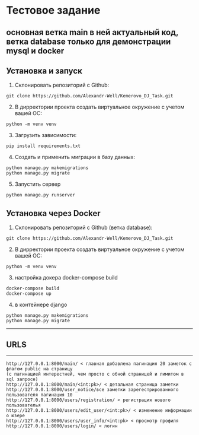 # Тестовое задание

## основная ветка main в ней актуальный код, ветка database только для демонстрации mysql и docker

## Установка и запуск

1. Склонировать репозиторий с Github:

```
git clone https://github.com/Alexandr-Well/Kemerovo_DJ_Task.git
```

2. В дирректории проекта создать виртуальное окружение с учетом вашей ОС:

```
python -m venv venv
```

3. Загрузить зависимости:

```
pip install requirements.txt
```

4. Создать и применить миграции в базу данных:

```
python manage.py makemigrations
python manage.py migrate
```

5. Запустить сервер

```
python manage.py runserver
```

## Установка через Docker

1. Склонировать репозиторий с Github (ветка database):

```
git clone https://github.com/Alexandr-Well/Kemerovo_DJ_Task.git
```

2. В дирректории проекта создать виртуальное окружение с учетом вашей ОС:

```
python -m venv venv
```

3. настройка докера docker-compose build

```
docker-compose build
docker-compose up
```

4. в контейнере django 

```
python manage.py makemigrations
python manage.py migrate
```


***
## URLS
***

```
http://127.0.0.1:8000/main/ < главная добавлена пагинация 20 заметок c флагом public на страницу
(с пагинацией интерестней, чем просто с обной страницей и лимитом в sql запросе)
http://127.0.0.1:8000/main/<int:pk>/ < детальная страница заметки
http://127.0.0.1:8000/user_notice/все заметки зарегестрированного пользователя пагинация 10
http://127.0.0.1:8000/users/registration/ < регистрация нового пользователья
http://127.0.0.1:8000/users/edit_user/<int:pk>/ < изменение информации о юзере
http://127.0.0.1:8000/users/user_info/<int:pk> < просмотр профиля
http://127.0.0.1:8000/users/login/ < логин
```
